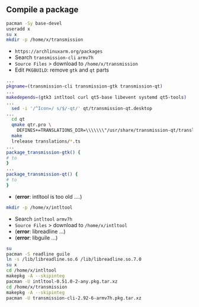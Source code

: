 Compile a package
--- 

```sh
pacman -Sy base-devel
useradd x
su x
mkdir -p /home/x/transmission
```

- `https://archlinuxarm.org/packages`  
- Search `transmission-cli` `armv7h`  
- `Source Files` > download to `/home/x/transmission` 
- Edit `PKGBUILD`: remove `gtk` and `qt` parts
```sh
...
pkgname=(transmission-cli transmission-gtk transmission-qt)
...
makedepends=(gtk3 intltool curl qt5-base libevent systemd qt5-tools)
...
  sed -i '/^Icon=/ s/$/-qt/' qt/transmission-qt.desktop
...
  cd qt
  qmake qtr.pro \
    DEFINES+=TRANSLATIONS_DIR=\\\\\\\"/usr/share/transmission-qt/translations\\\\\\\"
  make
  lrelease translations/*.ts
...
package_transmission-gtk() {
# to
}
...
package_transmission-qt() {
# to
}
```
- (**error**: intltool is too old ....)

```sh
mkdir -p /home/x/intltool
```

- Search `intltool` `armv7h`  
- `Source Files` > download to `/home/x/intltool` 
- (**error**: libreadline ...)  
- (**error**: libguile ...)  

```sh
su
pacman -S readline guile
ln -s /lib/libreadline.so.6 /lib/libreadline.so.7.0
su x
cd /home/x/intltool
makepkg -A --skipinteg
pacman -U intltool-0.51.0-2-any.pkg.tar.xz
cd /home/x/transmission
makepkg -A --skipinteg
pacman -U transmission-cli-2.92-6-armv7h.pkg.tar.xz
```
